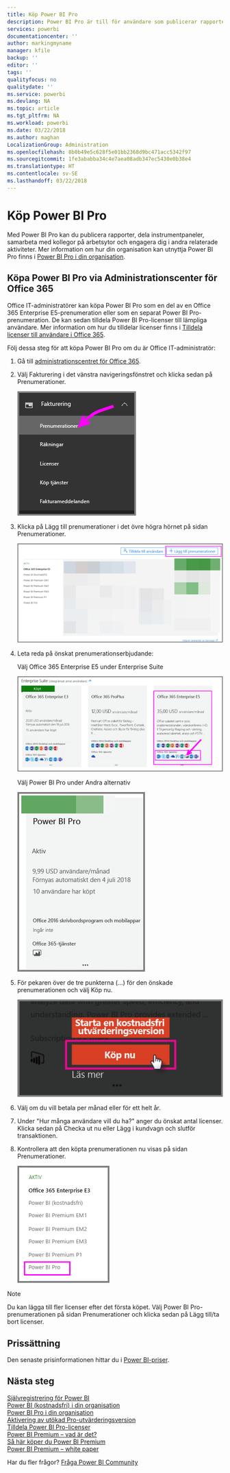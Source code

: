 ```yaml
---
title: Köp Power BI Pro
description: Power BI Pro är till för användare som publicerar rapporter, delar instrumentpaneler, samarbetar med kollegor i arbetsytor och engagerar sig i andra relaterade aktiviteter.
services: powerbi
documentationcenter: ''
author: markingmyname
manager: kfile
backup: ''
editor: ''
tags: ''
qualityfocus: no
qualitydate: ''
ms.service: powerbi
ms.devlang: NA
ms.topic: article
ms.tgt_pltfrm: NA
ms.workload: powerbi
ms.date: 03/22/2018
ms.author: maghan
LocalizationGroup: Administration
ms.openlocfilehash: 8b0b49e5c628f5e01bb2368d9bc471acc5342f97
ms.sourcegitcommit: 1fe3ababba34c4e7aea08adb347ec5430e0b38e4
ms.translationtype: HT
ms.contentlocale: sv-SE
ms.lasthandoff: 03/22/2018
---
```

# <a name="purchasing-power-bi-pro"></a>Köp Power BI Pro

Med Power BI Pro kan du publicera rapporter, dela instrumentpaneler, samarbeta med kollegor på arbetsytor och engagera dig i andra relaterade aktiviteter. Mer information om hur din organisation kan utnyttja Power BI Pro finns i [Power BI Pro i din organisation](service-admin-power-bi-pro-in-your-organization.md).

## <a name="purchasing-power-bi-pro-through-office-365-admin-center"></a>Köpa Power BI Pro via Administrationscenter för Office 365

Office IT-administratörer kan köpa Power BI Pro som en del av en Office 365 Enterprise E5-prenumeration eller som en separat Power BI Pro-prenumeration. De kan sedan tilldela Power BI Pro-licenser till lämpliga användare. Mer information om hur du tilldelar licenser finns i [Tilldela licenser till användare i Office 365](https://support.office.com/en-us/article/assign-licenses-to-users-in-office-365-for-business-997596b5-4173-4627-b915-36abac6786dc?ui=en-US&rs=en-US&ad=US).

Följ dessa steg för att köpa Power BI Pro om du är Office IT-administratör:

1. Gå till [administrationscentret för Office 365](https://portal.office.com/adminportal/home#/homepage).
2. Välj Fakturering i det vänstra navigeringsfönstret och klicka sedan på Prenumerationer.

    ![navigeringsfönster](media/service-admin-purchasing-power-bi-pro/service-purchasing-power-bi-pro/service-purchasing-power-bi-pro-01.png)

3. Klicka på Lägg till prenumerationer i det övre högra hörnet på sidan Prenumerationer.

    ![prenumeration](media/service-admin-purchasing-power-bi-pro/service-purchasing-power-bi-pro/service-purchasing-power-bi-pro-02.png)

4. Leta reda på önskat prenumerationserbjudande:

    Välj Office 365 Enterprise E5 under Enterprise Suite

    ![Office E5-prenumeration](media/service-admin-purchasing-power-bi-pro/service-purchasing-power-bi-pro/service-purchasing-power-bi-pro-03.png)

    Välj Power BI Pro under Andra alternativ

    ![PBI-prenumeration](media/service-admin-purchasing-power-bi-pro/service-purchasing-power-bi-pro/service-purchasing-power-bi-pro-04.png)

5. För pekaren över de tre punkterna (...) för den önskade prenumerationen och välj Köp nu.

    ![Köp nu](media/service-admin-purchasing-power-bi-pro/service-purchasing-power-bi-pro/service-purchasing-power-bi-pro-05.png)

6. Välj om du vill betala per månad eller för ett helt år.
7. Under "Hur många användare vill du ha?" anger du önskat antal licenser. Klicka sedan på Checka ut nu eller Lägg i kundvagn och slutför transaktionen.
8. Kontrollera att den köpta prenumerationen nu visas på sidan Prenumerationer.

   ![Förvärvad prenumeration](media/service-admin-purchasing-power-bi-pro/service-purchasing-power-bi-pro/service-purchasing-power-bi-pro-06.png)

> [!NOTE]
> Du kan lägga till fler licenser efter det första köpet. Välj Power BI Pro-prenumerationen på sidan Prenumerationer och klicka sedan på Lägg till/ta bort licenser.
>

## <a name="pricing"></a>Prissättning

Den senaste prisinformationen hittar du i [Power BI-priser](https://powerbi.microsoft.com/en-us/pricing/).

## <a name="next-steps"></a>Nästa steg
[Självregistrering för Power BI](service-admin-signing-up-for-power-bi-with-a-new-office-365-trial.md)
<br/>
[Power BI (kostnadsfri) i din organisation](service-admin-service-free-in-your-organization.md)
<br/>
[Power BI Pro i din organisation](service-admin-power-bi-pro-in-your-organization.md)
<br/>
[Aktivering av utökad Pro-utvärderingsversion](service-extended-pro-trial.md)
<br/>
[Tilldela Power BI Pro-licenser](service-admin-assigning-power-bi-pro-licenses.md)
<br/>
[Power BI Premium – vad är det?](service-admin-premium-manage.md)
<br/>
[Så här köper du Power BI Premium](service-admin-premium-purchase.md)
<br/>
[Power BI Premium – white paper](https://aka.ms/pbipremiumwhitepaper)

Har du fler frågor? [Fråga Power BI Community](https://community.powerbi.com/)